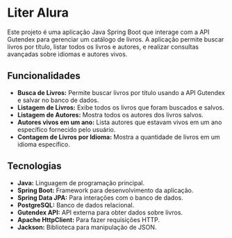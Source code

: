 # Liter Alura 

Este projeto é uma aplicação Java Spring Boot que interage com a API Gutendex para gerenciar um catálogo de livros. A aplicação permite buscar livros por título, listar todos os livros e autores, e realizar consultas avançadas sobre idiomas e autores vivos.

## Funcionalidades
* **Busca de Livros:** Permite buscar livros por título usando a API Gutendex e salvar no banco de dados.
* **Listagem de Livros:** Exibe todos os livros que foram buscados e salvos.
* **Listagem de Autores:** Mostra todos os autores dos livros salvos.
* **Autores vivos em um ano:** Lista autores que estavam vivos em um ano específico fornecido pelo usuário.
* **Contagem de Livros por Idioma:** Mostra a quantidade de livros em um idioma específico.

## Tecnologias
*    **Java:** Linguagem de programação principal.
*    **Spring Boot:** Framework para desenvolvimento da aplicação.
*    **Spring Data JPA:** Para interações com o banco de dados.
*    **PostgreSQL:** Banco de dados relacional.
*    **Gutendex API:** API externa para obter dados sobre livros.
*    **Apache HttpClient:** Para fazer requisições HTTP.
*    **Jackson:** Biblioteca para manipulação de JSON.